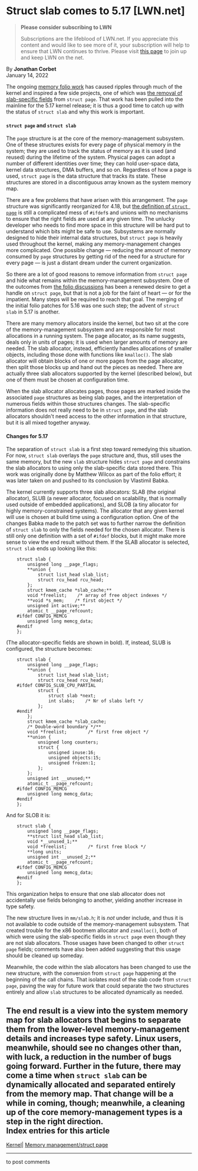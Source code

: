 # Struct slab comes to 5.17 [LWN.net]

> **Please consider subscribing to LWN**
> 
> Subscriptions are the lifeblood of LWN.net. If you appreciate this content and would like to see more of it, your subscription will help to ensure that LWN continues to thrive. Please visit [this page](/Promo/nst-nag1/subscribe) to join up and keep LWN on the net. 

By **Jonathan Corbet**  
January 14, 2022 

The ongoing [memory folio work](/Articles/849538/) has caused ripples through much of the kernel and inspired a few side projects, one of which was [the removal of slab-specific fields](/Articles/871982/) from `struct page`. That work has been pulled into the mainline for the 5.17 kernel release; it is thus a good time to catch up with the status of `struct slab` and why this work is important. 

#### `struct page` and `struct slab`

The `page` structure is at the core of the memory-management subsystem. One of these structures exists for every page of physical memory in the system; they are used to track the status of memory as it is used (and reused) during the lifetime of the system. Physical pages can adopt a number of different identities over time; they can hold user-space data, kernel data structures, DMA buffers, and so on. Regardless of how a page is used, `struct page` is the data structure that tracks its state. These structures are stored in a discontiguous array known as the system memory map. 

There are a few problems that have arisen with this arrangement. The `page` structure was significantly reorganized for 4.18, but [the definition of `struct page`](https://elixir.bootlin.com/linux/v5.16/source/include/linux/mm_types.h#L32) is still a complicated mess of `#ifdef`s and unions with no mechanisms to ensure that the right fields are used at any given time. The unlucky developer who needs to find more space in this structure will be hard put to understand which bits might be safe to use. Subsystems are normally designed to hide their internal data structures, but `struct page` is heavily used throughout the kernel, making any memory-management changes more complicated. One possible change — reducing the amount of memory consumed by `page` structures by getting rid of the need for a structure for every page — is just a distant dream under the current organization. 

So there are a lot of good reasons to remove information from `struct page` and hide what remains within the memory-management subsystem. One of the outcomes from [the folio discussions](/Articles/868598/) has been a renewed desire to get a handle on `struct page`, but that is not a job for the faint of heart — or for the impatient. Many steps will be required to reach that goal. The merging of the initial folio patches for 5.16 was one such step; the advent of `struct slab` in 5.17 is another. 

There are many memory allocators inside the kernel, but two sit at the core of the memory-management subsystem and are responsible for most allocations in a running system. The page allocator, as its name suggests, deals only in units of pages; it is used when larger amounts of memory are needed. The slab allocator, instead, efficiently handles allocations of smaller objects, including those done with functions like `kmalloc()`. The slab allocator will obtain blocks of one or more pages from the page allocator, then split those blocks up and hand out the pieces as needed. There are actually three slab allocators supported by the kernel (described below), but one of them must be chosen at configuration time. 

When the slab allocator allocates pages, those pages are marked inside the associated `page` structures as being slab pages, and the interpretation of numerous fields within those structures changes. The slab-specific information does not really need to be in `struct page`, and the slab allocators shouldn't need access to the other information in that structure, but it is all mixed together anyway. 

#### Changes for 5.17

The separation of `struct slab` is a first step toward remedying this situation. For now, `struct slab` overlays the `page` structure and, thus, still uses the same memory, but the new `slab` structure hides `struct page` and constrains the slab allocators to using only the slab-specific data stored there. This work was originally done by Matthew Wilcox as part of the folio effort; it was later taken on and pushed to its conclusion by Vlastimil Babka. 

The kernel currently supports three slab allocators: SLAB (the original allocator), SLUB (a newer allocator, focused on scalability, that is normally used outside of embedded applications), and SLOB (a tiny allocator for highly memory-constrained systems). The allocator that any given kernel will use is chosen at build time using a configuration option. One of the changes Babka made to the patch set was to further narrow the definition of `struct slab` to only the fields needed for the chosen allocator. There is still only one definition with a set of `#ifdef` blocks, but it might make more sense to view the end result without them. If the SLAB allocator is selected, `struct slab` ends up looking like this: 
    
    
        struct slab {
            unsigned long __page_flags;
            **union {
                struct list_head slab_list;
                struct rcu_head rcu_head;
            };
            struct kmem_cache *slab_cache;**
            void *freelist;    /* array of free object indexes */
            **void *s_mem;    /* first object */
            unsigned int active;**
            atomic_t __page_refcount;
        #ifdef CONFIG_MEMCG
            unsigned long memcg_data;
        #endif
        };
    

(The allocator-specific fields are shown in bold). If, instead, SLUB is configured, the structure becomes: 
    
    
        struct slab {
            unsigned long __page_flags;
            **union {
                struct list_head slab_list;
                struct rcu_head rcu_head;
        #ifdef CONFIG_SLUB_CPU_PARTIAL
                struct {
                    struct slab *next;
                    int slabs;    /* Nr of slabs left */
                };
        #endif
            };
            struct kmem_cache *slab_cache;
            /* Double-word boundary */**
            void *freelist;        /* first free object */
            **union {
                unsigned long counters;
                struct {
                    unsigned inuse:16;
                    unsigned objects:15;
                    unsigned frozen:1;
                };
            };
            unsigned int __unused;**
            atomic_t __page_refcount;
        #ifdef CONFIG_MEMCG
            unsigned long memcg_data;
        #endif
        };
    

And for SLOB it is: 
    
    
        struct slab {
            unsigned long __page_flags;
            **struct list_head slab_list;
            void *__unused_1;**
            void *freelist;        /* first free block */
            **long units;
            unsigned int __unused_2;**
            atomic_t __page_refcount;
        #ifdef CONFIG_MEMCG
            unsigned long memcg_data;
        #endif
        };
    

This organization helps to ensure that one slab allocator does not accidentally use fields belonging to another, yielding another increase in type safety. 

The new structure lives in `mm/slab.h`; it is _not_ under include, and thus it is not available to code outside of the memory-management subsystem. That created trouble for the x86 bootmem allocator and `zsmalloc()`, both of which were using the slab-specific fields in `struct page` even though they are not slab allocators. Those usages have been changed to other `struct page` fields; comments have also been added suggesting that this usage should be cleaned up someday. 

Meanwhile, the code within the slab allocators has been changed to use the new structure, with the conversion from `struct page` happening at the beginning of the call chains. That isolates most of the slab code from `struct page`, paving the way for future work that could separate the two structures entirely and allow `slab` structures to be allocated dynamically as needed. 

The end result is a view into the system memory map for slab allocators that begins to separate them from the lower-level memory-management details and increases type safety. Linux users, meanwhile, should see no changes other than, with luck, a reduction in the number of bugs going forward. Further in the future, there may come a time when `struct slab` can be dynamically allocated and separated entirely from the memory map. That change will be a while in coming, though; meanwhile, a cleaning up of the core memory-management types is a step in the right direction.  
Index entries for this article  
---  
[Kernel](/Kernel/Index)| [Memory management/struct page](/Kernel/Index#Memory_management-struct_page)  
  


* * *

to post comments 
